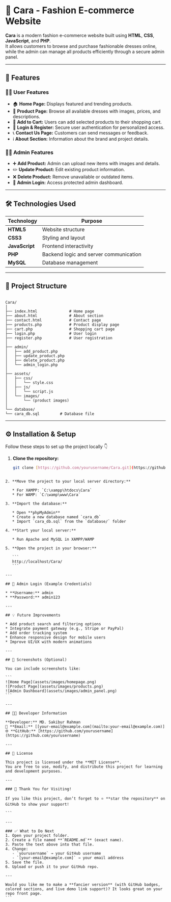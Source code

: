 
# 👗 Cara - Fashion E-commerce Website

**Cara** is a modern fashion e-commerce website built using **HTML**, **CSS**, **JavaScript**, and **PHP**.  
It allows customers to browse and purchase fashionable dresses online, while the admin can manage all products efficiently through a secure admin panel.

---

## 🌟 Features

### 👩‍💻 User Features
- 🏠 **Home Page:** Displays featured and trending products.
- 👗 **Product Page:** Browse all available dresses with images, prices, and descriptions.
- 🛒 **Add to Cart:** Users can add selected products to their shopping cart.
- 🔐 **Login & Register:** Secure user authentication for personalized access.
- 📞 **Contact Us Page:** Customers can send messages or feedback.
- ℹ️ **About Section:** Information about the brand and project details.

### 🧑‍💼 Admin Features
- ➕ **Add Product:** Admin can upload new items with images and details.
- ✏️ **Update Product:** Edit existing product information.
- ❌ **Delete Product:** Remove unavailable or outdated items.
- 🔐 **Admin Login:** Access protected admin dashboard.

---

## 🛠️ Technologies Used

| Technology | Purpose |
|-------------|----------|
| **HTML5** | Website structure |
| **CSS3** | Styling and layout |
| **JavaScript** | Frontend interactivity |
| **PHP** | Backend logic and server communication |
| **MySQL** | Database management |

---

## 📂 Project Structure

```

Cara/
│
├── index.html              # Home page
├── about.html              # About section
├── contact.html            # Contact page
├── products.php            # Product display page
├── cart.php                # Shopping cart page
├── login.php               # User login
├── register.php            # User registration
│
├── admin/
│   ├── add_product.php
│   ├── update_product.php
│   ├── delete_product.php
│   └── admin_login.php
│
├── assets/
│   ├── css/
│   │   └── style.css
│   ├── js/
│   │   └── script.js
│   └── images/
│       └── (product images)
│
└── database/
└── cara_db.sql         # Database file

````

---

## ⚙️ Installation & Setup

Follow these steps to set up the project locally 👇

1. **Clone the repository:**
   ```bash
   git clone [https://github.com/yourusername/Cara.git](https://github.com/ssijan/Cara-E-commerce-Website-for-Clothing/tree/master)
````

2. **Move the project to your local server directory:**

   * For XAMPP: `C:\xampp\htdocs\Cara`
   * For WAMP: `C:\wamp\www\Cara`

3. **Import the database:**

   * Open **phpMyAdmin**
   * Create a new database named `cara_db`
   * Import `cara_db.sql` from the `database/` folder

4. **Start your local server:**

   * Run Apache and MySQL in XAMPP/WAMP

5. **Open the project in your browser:**

   ```
   http://localhost/Cara/
   ```

---

## 🔐 Admin Login (Example Credentials)

* **Username:** admin
* **Password:** admin123

---

## 💡 Future Improvements

* Add product search and filtering options
* Integrate payment gateway (e.g., Stripe or PayPal)
* Add order tracking system
* Enhance responsive design for mobile users
* Improve UI/UX with modern animations

---

## 📸 Screenshots (Optional)

You can include screenshots like:

```
![Home Page](assets/images/homepage.png)
![Product Page](assets/images/products.png)
![Admin Dashboard](assets/images/admin_panel.png)
```

---

## 👨‍💻 Developer Information

**Developer:** MD. Sakibur Rahman
📧 **Email:** [[your-email@example.com](mailto:your-email@example.com)]
🌐 **GitHub:** [https://github.com/yourusername](https://github.com/yourusername)

---

## 📝 License

This project is licensed under the **MIT License**.
You are free to use, modify, and distribute this project for learning and development purposes.

---

### 💖 Thank You for Visiting!

If you like this project, don’t forget to ⭐ **star the repository** on GitHub to show your support!

```

---

### ✅ What to Do Next
1. Open your project folder.  
2. Create a file named **`README.md`** (exact name).  
3. Paste the text above into that file.  
4. Change:
   - `yourusername` → your GitHub username  
   - `[your-email@example.com]` → your email address  
5. Save the file.  
6. Upload or push it to your GitHub repo.  

---

Would you like me to make a **fancier version** (with GitHub badges, colored sections, and live demo link support)? It looks great on your repo front page.
```

